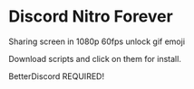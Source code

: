 # Discord Nitro Forever

Sharing screen in 1080p 60fps
unlock gif emoji

Download scripts and click on them for install.

BetterDiscord REQUIRED!
